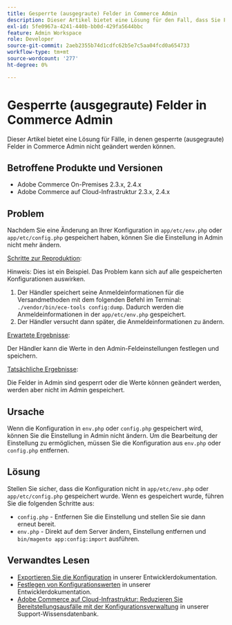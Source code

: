 ```yaml
---
title: Gesperrte (ausgegraute) Felder in Commerce Admin
description: Dieser Artikel bietet eine Lösung für den Fall, dass Sie Felder in Commerce Admin nicht ändern können.
exl-id: 5fe0967a-4241-440b-bb0d-429fa5644bbc
feature: Admin Workspace
role: Developer
source-git-commit: 2aeb2355b74d1cdfc62b5e7c5aa04fcd0a654733
workflow-type: tm+mt
source-wordcount: '277'
ht-degree: 0%

---
```


# Gesperrte (ausgegraute) Felder in Commerce Admin

Dieser Artikel bietet eine Lösung für Fälle, in denen gesperrte (ausgegraute) Felder in Commerce Admin nicht geändert werden können.

## Betroffene Produkte und Versionen

* Adobe Commerce On-Premises 2.3.x, 2.4.x
* Adobe Commerce auf Cloud-Infrastruktur 2.3.x, 2.4.x

## Problem

Nachdem Sie eine Änderung an Ihrer Konfiguration in `app/etc/env.php` oder `app/etc/config.php` gespeichert haben, können Sie die Einstellung in Admin nicht mehr ändern.

<u>Schritte zur Reproduktion</u>:

Hinweis: Dies ist ein Beispiel. Das Problem kann sich auf alle gespeicherten Konfigurationen auswirken.

1. Der Händler speichert seine Anmeldeinformationen für die Versandmethoden mit dem folgenden Befehl im Terminal: `./vendor/bin/ece-tools config:dump`. Dadurch werden die Anmeldeinformationen in der `app/etc/env.php` gespeichert.
1. Der Händler versucht dann später, die Anmeldeinformationen zu ändern.

<u>Erwartete Ergebnisse</u>:

Der Händler kann die Werte in den Admin-Feldeinstellungen festlegen und speichern.

<u>Tatsächliche Ergebnisse</u>:

Die Felder in Admin sind gesperrt oder die Werte können geändert werden, werden aber nicht im Admin gespeichert.

## Ursache

Wenn die Konfiguration in `env.php` oder `config.php` gespeichert wird, können Sie die Einstellung in Admin nicht ändern. Um die Bearbeitung der Einstellung zu ermöglichen, müssen Sie die Konfiguration aus `env.php` oder `config.php` entfernen.

## Lösung

Stellen Sie sicher, dass die Konfiguration nicht in `app/etc/env.php` oder `app/etc/config.php` gespeichert wurde. Wenn es gespeichert wurde, führen Sie die folgenden Schritte aus:

* `config.php` - Entfernen Sie die Einstellung und stellen Sie sie dann erneut bereit.
* `env.php` - Direkt auf dem Server ändern, Einstellung entfernen und `bin/magento app:config:import` ausführen.

## Verwandtes Lesen

* [Exportieren Sie die Konfiguration](https://experienceleague.adobe.com/de/docs/commerce-operations/configuration-guide/cli/configuration-management/export-configuration) in unserer Entwicklerdokumentation.
* [Festlegen von Konfigurationswerten](https://experienceleague.adobe.com/de/docs/commerce-operations/configuration-guide/cli/configuration-management/set-configuration-values) in unserer Entwicklerdokumentation.
* [Adobe Commerce auf Cloud-Infrastruktur: Reduzieren Sie Bereitstellungsausfälle mit der Konfigurationsverwaltung](/help/how-to/general/magento-cloud-reduce-deployment-downtime-with-configuration-management.md) in unserer Support-Wissensdatenbank.
